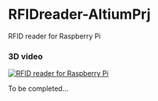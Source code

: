 # RFIDreader-AltiumPrj
RFID reader for Raspberry Pi

### 3D video
[![RFID reader for Raspberry Pi](http://img.youtube.com/vi/6_KvxqAvIUk/0.jpg)](https://www.youtube.com/watch?v=6_KvxqAvIUk)


To be completed...
